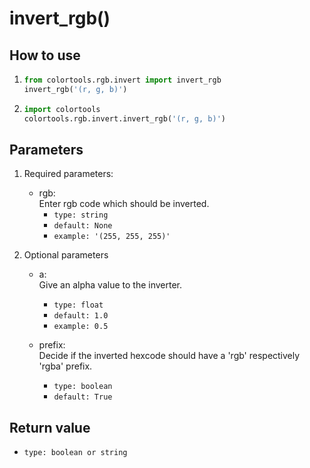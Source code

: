 # invert_rgb()

## How to use

1. ```python
   from colortools.rgb.invert import invert_rgb
   invert_rgb('(r, g, b)')
   ```
2. ```python
   import colortools
   colortools.rgb.invert.invert_rgb('(r, g, b)')
   ```

## Parameters

1. Required parameters:

   - rgb:  
      Enter rgb code which should be inverted.
     - `type: string`
     - `default: None`
     - `example: '(255, 255, 255)'`

2. Optional parameters

   - a:  
     Give an alpha value to the inverter.

     - `type: float`
     - `default: 1.0`
     - `example: 0.5`

   - prefix:  
     Decide if the inverted hexcode should have a 'rgb' respectively 'rgba' prefix.
     - `type: boolean`
     - `default: True`

## Return value

- `type: boolean or string`
